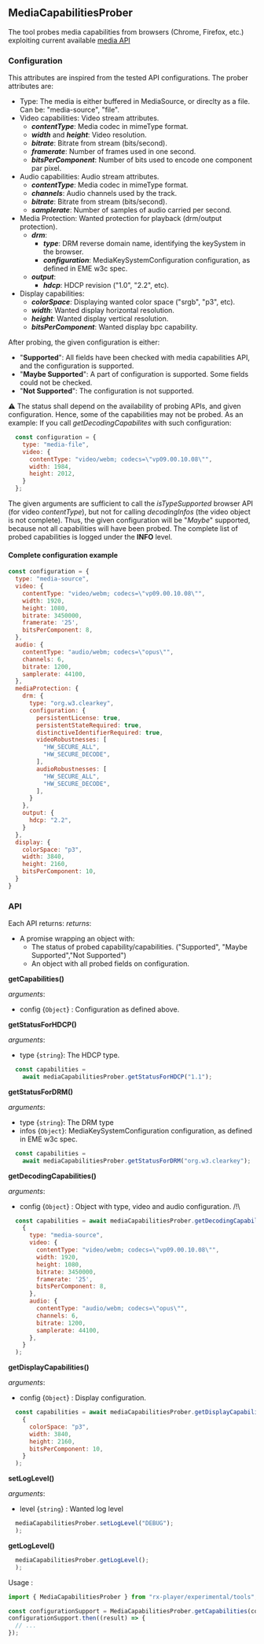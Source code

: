 ## MediaCapabilitiesProber

The tool probes media capabilities from browsers (Chrome, Firefox, etc.) exploiting current available [media API](./browserAPI.md)

### Configuration

This attributes are inspired from the tested API configurations.
The prober attributes are:

- Type: The media is either buffered in MediaSource, or direclty as a file. Can be: "media-source", "file".
- Video capabilities: Video stream attributes.
    - ___contentType___: Media codec in mimeType format.
    - ___width___ and ___height___: Video resolution.
    - ___bitrate___: Bitrate from stream (bits/second).
    - ___framerate___: Number of frames used in one second.
    - ___bitsPerComponent___: Number of bits used to encode one component par pixel.
- Audio capabilities: Audio stream attributes.
    - ___contentType___: Media codec in mimeType format.
    - ___channels___: Audio channels used by the track.
    - ___bitrate___: Bitrate from stream (bits/second).
    - ___samplerate___: Number of samples of audio carried per second.
- Media Protection: Wanted protection for playback (drm/output protection).
    - ___drm___:
        - ___type___: DRM reverse domain name, identifying the keySystem in the browser.
        - ___configuration___: MediaKeySystemConfiguration configuration, as defined in EME w3c spec.
    - ___output___:
        - ___hdcp___: HDCP revision ("1.0", "2.2", etc).
- Display capabilities:
    - ___colorSpace___: Displaying wanted color space ("srgb", "p3", etc).
    - ___width___: Wanted display horizontal resolution.
    - ___height___: Wanted display vertical resolution.
    - ___bitsPerComponent___: Wanted display bpc capability.

After probing, the given configuration is either:
- "__Supported__": All fields have been checked with media capabilities API, and the configuration is supported.
- "__Maybe Supported__": A part of configuration is supported. Some fields could not be checked.
- "__Not Supported__": The configuration is not supported.

:warning: The status shall depend on the availability of probing APIs, and given configuration.
Hence, some of the capabilities may not be probed. As an example:
If you call _getDecodingCapabilites_ with such configuration:
```js
  const configuration = {
    type: "media-file",
    video: {
      contentType: "video/webm; codecs=\"vp09.00.10.08\"",
      width: 1984,
      height: 2012,
    }
  };
```

The given arguments are sufficient to call the _isTypeSupported_ browser API (for video _contentType_), but not for calling _decodingInfos_ (the video object is not complete).
Thus, the given configuration will be "_Maybe_" supported, because not all capabilities will have been probed.
The complete list of probed capabilities is logged under the __INFO__ level.

#### Complete configuration example

```js
const configuration = {
  type: "media-source",
  video: {
    contentType: "video/webm; codecs=\"vp09.00.10.08\"",
    width: 1920,
    height: 1080,
    bitrate: 3450000,
    framerate: '25',
    bitsPerComponent: 8,
  },
  audio: {
    contentType: "audio/webm; codecs=\"opus\"",
    channels: 6,
    bitrate: 1200,
    samplerate: 44100,
  },
  mediaProtection: {
    drm: {
      type: "org.w3.clearkey",
      configuration: {
        persistentLicense: true,
        persistentStateRequired: true,
        distinctiveIdentifierRequired: true,
        videoRobustnesses: [
          "HW_SECURE_ALL",
          "HW_SECURE_DECODE",
        ], 
        audioRobustnesses: [
          "HW_SECURE_ALL",
          "HW_SECURE_DECODE",
        ], 
      }
    },
    output: {
      hdcp: "2.2",
    }
  },
  display: {
    colorSpace: "p3",
    width: 3840,
    height: 2160,
    bitsPerComponent: 10,
  }
}
```

### API

  Each API returns:
    _returns_:
  - A promise wrapping an object with:
    - The status of probed capability/capabilities. ("Supported", "Maybe Supported","Not Supported")
    - An object with all probed fields on configuration.

  __getCapabilities()__

  _arguments_: 
  - config {``Object``} : Configuration as defined above.

  __getStatusForHDCP()__

  _arguments_:
  - type {``string``}: The HDCP type.

  ```js
    const capabilities =
      await mediaCapabilitiesProber.getStatusForHDCP("1.1");
  ```

  __getStatusForDRM()__

  _arguments_:
  - type {``string``}: The DRM type
  - infos {``Object``}: MediaKeySystemConfiguration configuration, as defined in EME w3c spec.

  ```js
    const capabilities =
      await mediaCapabilitiesProber.getStatusForDRM("org.w3.clearkey");
  ```

  __getDecodingCapabilities()__

   _arguments_: 
  - config {``Object``} : Object with type, video and audio configuration.
  /!\ 

  ```js
    const capabilities = await mediaCapabilitiesProber.getDecodingCapabilities(
      {
        type: "media-source",
        video: {
          contentType: "video/webm; codecs=\"vp09.00.10.08\"",
          width: 1920,
          height: 1080,
          bitrate: 3450000,
          framerate: '25',
          bitsPerComponent: 8,
        },
        audio: {
          contentType: "audio/webm; codecs=\"opus\"",
          channels: 6,
          bitrate: 1200,
          samplerate: 44100,
        },
      }
    );
  ```

  __getDisplayCapabilities()__

   _arguments_: 
  - config {``Object``} : Display configuration.

  ```js
    const capabilities = await mediaCapabilitiesProber.getDisplayCapabilities(
      {
        colorSpace: "p3",
        width: 3840,
        height: 2160,
        bitsPerComponent: 10,
      }
    );
  ```

  __setLogLevel()__

   _arguments_: 
  - level {``string``} : Wanted log level

  ```js
    mediaCapabilitiesProber.setLogLevel("DEBUG");
    );
  ```

  __getLogLevel()__

  ```js
    mediaCapabilitiesProber.getLogLevel();
    );
  ```

Usage :

```js
import { MediaCapabilitiesProber } from "rx-player/experimental/tools";

const configurationSupport = MediaCapabilitiesProber.getCapabilities(config);
configurationSupport.then((result) => {
  // ...
}); 
```